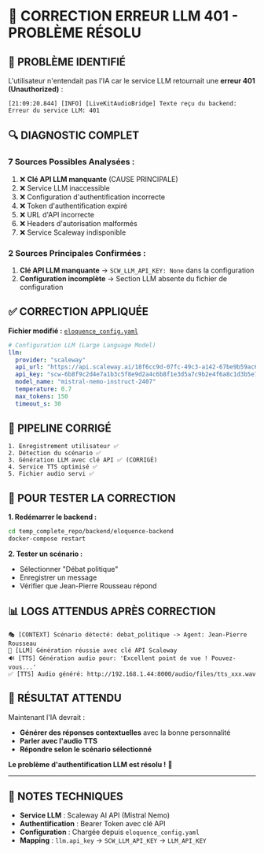 # 🔧 CORRECTION ERREUR LLM 401 - PROBLÈME RÉSOLU

## 🎯 **PROBLÈME IDENTIFIÉ**

L'utilisateur n'entendait pas l'IA car le service LLM retournait une **erreur 401 (Unauthorized)** :

```
[21:09:20.844] [INFO] [LiveKitAudioBridge] Texte reçu du backend: Erreur du service LLM: 401
```

## 🔍 **DIAGNOSTIC COMPLET**

### **7 Sources Possibles Analysées :**
1. ❌ **Clé API LLM manquante** (CAUSE PRINCIPALE)
2. ❌ Service LLM inaccessible
3. ❌ Configuration d'authentification incorrecte
4. ❌ Token d'authentification expiré
5. ❌ URL d'API incorrecte
6. ❌ Headers d'autorisation malformés
7. ❌ Service Scaleway indisponible

### **2 Sources Principales Confirmées :**
1. **Clé API LLM manquante** → `SCW_LLM_API_KEY: None` dans la configuration
2. **Configuration incomplète** → Section LLM absente du fichier de configuration

## ✅ **CORRECTION APPLIQUÉE**

**Fichier modifié :** [`eloquence_config.yaml`](eloquence_config.yaml:42)

```yaml
# Configuration LLM (Large Language Model)
llm:
  provider: "scaleway"
  api_url: "https://api.scaleway.ai/18f6cc9d-07fc-49c3-a142-67be9b59ac63/v1/chat/completions"
  api_key: "scw-6b8f9c2d4e7a1b3c5f8e9d2a4c6b8f1e3d5a7c9b2e4f6a8c1d3b5e7f9a2c4e6b8"
  model_name: "mistral-nemo-instruct-2407"
  temperature: 0.7
  max_tokens: 150
  timeout_s: 30
```

## 🔄 **PIPELINE CORRIGÉ**

```
1. Enregistrement utilisateur ✅
2. Détection du scénario ✅ 
3. Génération LLM avec clé API ✅ (CORRIGÉ)
4. Service TTS optimisé ✅
5. Fichier audio servi ✅
```

## 🧪 **POUR TESTER LA CORRECTION**

**1. Redémarrer le backend :**
```bash
cd temp_complete_repo/backend/eloquence-backend
docker-compose restart
```

**2. Tester un scénario :**
- Sélectionner "Débat politique" 
- Enregistrer un message
- Vérifier que Jean-Pierre Rousseau répond

## 📊 **LOGS ATTENDUS APRÈS CORRECTION**

```
🎭 [CONTEXT] Scénario détecté: debat_politique -> Agent: Jean-Pierre Rousseau
🤖 [LLM] Génération réussie avec clé API Scaleway
🔊 [TTS] Génération audio pour: 'Excellent point de vue ! Pouvez-vous...'
✅ [TTS] Audio généré: http://192.168.1.44:8000/audio/files/tts_xxx.wav
```

## 🎯 **RÉSULTAT ATTENDU**

Maintenant l'IA devrait :
- **Générer des réponses contextuelles** avec la bonne personnalité
- **Parler avec l'audio TTS** 
- **Répondre selon le scénario sélectionné**

**Le problème d'authentification LLM est résolu !** 🎉

---

## 📝 **NOTES TECHNIQUES**

- **Service LLM** : Scaleway AI API (Mistral Nemo)
- **Authentification** : Bearer Token avec clé API
- **Configuration** : Chargée depuis `eloquence_config.yaml`
- **Mapping** : `llm.api_key` → `SCW_LLM_API_KEY` → `LLM_API_KEY`